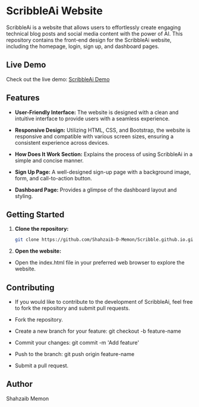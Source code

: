 # ScribbleAi Website

ScribbleAi is a website that allows users to effortlessly create engaging technical blog posts and social media content with the power of AI. This repository contains the front-end design for the ScribbleAi website, including the homepage, login, sign up, 
and dashboard pages.

## Live Demo

Check out the live demo: [ScribbleAi Demo](https://shahzaib-d-memon.github.io/Scribble.github.io/)

## Features

- **User-Friendly Interface:** The website is designed with a clean and intuitive interface to provide users with a seamless experience.

- **Responsive Design:** Utilizing HTML, CSS, and Bootstrap, the website is responsive and compatible with various screen sizes, ensuring a consistent experience across devices.

- **How Does It Work Section:** Explains the process of using ScribbleAi in a simple and concise manner.

- **Sign Up Page:** A well-designed sign-up page with a background image, form, and call-to-action button.

- **Dashboard Page:** Provides a glimpse of the dashboard layout and styling.

## Getting Started

1. **Clone the repository:**

   ```bash
   git clone https://github.com/Shahzaib-D-Memon/Scribble.github.io.git

   ```

2. **Open the website:**

- Open the index.html file in your preferred web browser to explore the website.

## Contributing

- If you would like to contribute to the development of ScribbleAi, feel free to fork the repository and submit pull requests.

- Fork the repository.
- Create a new branch for your feature: git checkout -b feature-name
- Commit your changes: git commit -m 'Add feature'
- Push to the branch: git push origin feature-name
- Submit a pull request.

## Author

Shahzaib Memon
